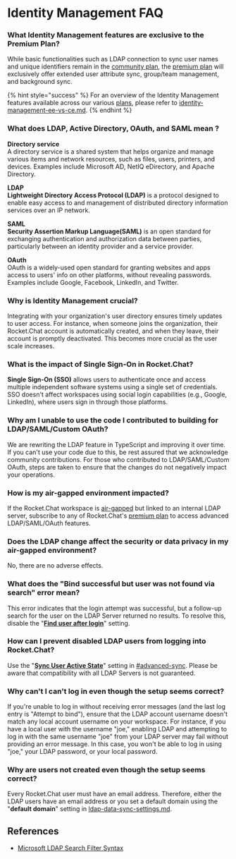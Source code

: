 # Identity Management FAQ

### What Identity Management features are exclusive to the Premium Plan?

While basic functionalities such as LDAP connection to sync user names and unique identifiers remain in the [community plan](../../readme/our-plans.md#community), the [premium plan](../../readme/our-plans.md) will exclusively offer extended user attribute sync, group/team management, and background sync.

{% hint style="success" %}
For an overview of the Identity Management features available across our various [plans](../../readme/our-plans.md), please refer to [identity-management-ee-vs-ce.md](../../setup-and-configure/advanced-workspace-management/identity-management-ee-vs-ce.md "mention").
{% endhint %}

### What does LDAP, Active Directory, OAuth, and SAML mean ?

**Directory service**\
A directory service is a shared system that helps organize and manage various items and network resources, such as files, users, printers, and devices. Examples include Microsoft AD, NetIQ eDirectory, and Apache Directory.

**LDAP**\
**Lightweight Directory Access Protocol (LDAP)** is a protocol designed to enable easy access to and management of distributed directory information services over an IP network.

**SAML**\
**Security Assertion Markup Language(SAML)** is an open standard for exchanging authentication and authorization data between parties, particularly between an identity provider and a service provider.

**OAuth**\
OAuth is a widely-used open standard for granting websites and apps access to users' info on other platforms, without revealing passwords. Examples include Google, Facebook, LinkedIn, and Twitter.

### Why is Identity Management crucial?&#x20;

Integrating with your organization's user directory ensures timely updates to user access. For instance, when someone joins the organization, their Rocket.Chat account is automatically created, and when they leave, their account is promptly deactivated. This becomes more crucial as the user scale increases.

### What is the impact of Single Sign-On in Rocket.Chat?

**Single Sign-On (SSO)** allows users to authenticate once and access multiple independent software systems using a single set of credentials. SSO doesn't affect workspaces using social login capabilities (e.g., Google, LinkedIn), where users sign in through those platforms.

### Why am I unable to use the code I contributed to building for LDAP/SAML/Custom OAuth?

We are rewriting the LDAP feature in TypeScript and improving it over time.  If you can't use your code due to this, be rest assured that we acknowledge community contributions. For those who contributed to LDAP/SAML/Custom OAuth, steps are taken to ensure that the changes do not negatively impact your operations.

### How is my air-gapped environment impacted?&#x20;

If the Rocket.Chat workspace is [air-gapped](../../setup-and-configure/rocket.chat-air-gapped-deployment/) but linked to an internal LDAP server, subscribe to any of Rocket.Chat's [premium plan](../../readme/our-plans.md) to access advanced LDAP/SAML/OAuth features.

### Does the LDAP change affect the security or data privacy in my air-gapped environment?

No, there are no adverse effects.

### What does the "Bind successful but user was not found via search" error mean?

This error indicates that the login attempt was successful, but a follow-up search for the user on the LDAP Server returned no results. To resolve this, disable the "[**Find user after login**](../../use-rocket.chat/workspace-administration/settings/ldap/ldap-user-search.md#find-user-after-login)" setting.

### **How can I prevent disabled LDAP users from logging into Rocket.Chat?**

Use the "[**Sync User Active State**](../../use-rocket.chat/workspace-administration/settings/ldap/ldap-premium-settings.md#advanced-sync)" setting in [#advanced-sync](../../use-rocket.chat/workspace-administration/settings/ldap/ldap-premium-settings.md#advanced-sync "mention"). Please be aware that compatibility with all LDAP Servers is not guaranteed.

### **Why can't I can't log in even though the setup seems correct?**

&#x20;If you're unable to log in without receiving error messages (and the last log entry is "Attempt to bind"), ensure that the LDAP account username doesn't match any local account username on your workspace. For instance, if you have a local user with the username "joe," enabling LDAP and attempting to log in with the same username "joe" from your LDAP server may fail without providing an error message. In this case, you won't be able to log in using "joe," your LDAP password, or your local password.

### **Why are users not created even though the setup seems correct?**

Every Rocket.Chat user must have an email address. Therefore, either the LDAP users have an email address or you set a default domain using the "**default domain**" setting in [ldap-data-sync-settings.md](../../use-rocket.chat/workspace-administration/settings/ldap/ldap-data-sync-settings.md "mention").

## References

* [Microsoft LDAP Search Filter Syntax](https://learn.microsoft.com/en-us/windows/win32/adsi/search-filter-syntax?redirectedfrom=MSDN)
